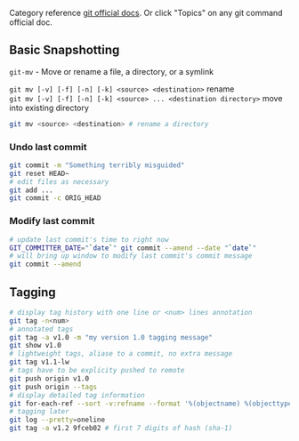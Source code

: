 Category reference [git official docs](https://git-scm.com/docs/). Or click "Topics" on any git command official doc.

## Basic Snapshotting

`git-mv` - Move or rename a file, a directory, or a symlink

`git mv [-v] [-f] [-n] [-k] <source> <destination>` rename  
`git mv [-v] [-f] [-n] [-k] <source> ... <destination directory>` move into existing directory

```bash
git mv <source> <destination> # rename a directory
```

### Undo last commit

```bash
git commit -m "Something terribly misguided"
git reset HEAD~
# edit files as necessary
git add ...
git commit -c ORIG_HEAD
```

### Modify last commit

```bash
# update last commit's time to right now
GIT_COMMITTER_DATE="`date`" git commit --amend --date "`date`"
# will bring up window to modify last commit's commit message
git commit --amend
```

## Tagging

```bash
# display tag history with one line or <num> lines annotation
git tag -n<num>
# annotated tags
git tag -a v1.0 -m "my version 1.0 tagging message"
git show v1.0
# lightweight tags, aliase to a commit, no extra message
git tag v1.1-lw
# tags have to be explicity pushed to remote
git push origin v1.0
git push origin --tags
# display detailed tag information
git for-each-ref --sort -v:refname --format '%(objectname) %(objecttype) %(refname) %(contents) %(*objectname) %(*objecttype) %(*refname) %(*contents)' refs/tags | grep commit
# tagging later
git log --pretty=oneline
git tag -a v1.2 9fceb02 # first 7 digits of hash (sha-1)
```
